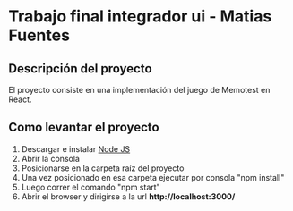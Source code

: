 # Trabajo final integrador ui - Matias Fuentes

## Descripción del proyecto

El proyecto consiste en una implementación del juego de Memotest en React.

## Como levantar el proyecto

1. Descargar e instalar [Node JS](https://nodejs.org/en/) 
2. Abrir la consola
3. Posicionarse en la carpeta raíz del proyecto
4. Una vez posicionado en esa carpeta ejecutar por consola "npm install"
5. Luego correr el comando "npm start"
6. Abrir el browser y dirigirse a la url **http://localhost:3000/**

